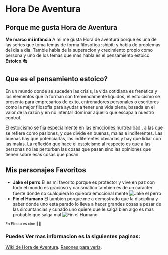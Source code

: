 # Hora De Aventura
## Porque me gusta Hora de Aventura
**Me marco mi infancia**
A mi me gusta Hora de aventura porque es una de las series que toma temas de forma filosofica :shipit: y habla de problemas del dia a dia.
Tambie habla de la superacion y crecimiento propio como persona y uno de los temas que mas habla es el pensamiento estoico **Estoico**.:performing_arts:

## Que es el pensamiento estoico?
En un mundo donde se suceden las crisis, la vida cotidiana es frenética y los elementos que la forman son tremendamente líquidos, el estoicismo se presenta para empresarios de éxito, entrenadores personales o escritores como la mejor filosofía para ayudar a tener una vida plena, basada en el valor de la razón y en no intentar dominar aquello que escapa a nuestro control.

El estoicismo se fija especialmente en las emociones:hurtrealbad:, a las que se refiere como pasiones, y que divide en buenas, malas e indiferentes. Las buenas hay que potenciarlas, las indiferentes obviarlas y hay que lidiar con las malas. La reflexión que hace el estoicismo al respecto es que a las personas no las perturban las cosas que pasan sino las opiniones que tienen sobre esas cosas que pasan.
## Mis personajes Favoritos
- **Jake el perro**
El es mi favorito porque es protector y vive en paz con todo el mundo es gracioso y carismatico 
tambien es de un caracter fuerte donde no cualquiera lo quiebra emocional mente 
![Jake el perro](https://i.pinimg.com/564x/a2/51/c1/a251c17ebbc2956cb48246a6d6258f01.jpg)
- **Fin el Humano**
El tambien porque me a demostrado que la disciplina y saber donde uno esta parado lo lleva a hacer grandes cosas a pesar de las sircuntancias y cunado uno quiere que le salga bien algo es mas probable que salga mal 
![Fin el Humano](https://external-preview.redd.it/cmY9QZFhDKfoNrnlfvFz6g56kcSbvn4QeDTkqyk0Pyc.jpg?auto=webp&s=abc203acbbff160f0d649e4b99a4d45c15a752cb)

<sub>En Efecto es cine :monocle_face::wine_glass:</sub> 
### Puedes Ver mas informacion es la siguientes paginas:
[Wiki de Hora de Aventura](https://horadeaventura.fandom.com/es/wiki/Lista_de_Episodios_de_Hora_de_Aventura).
[Rasones para verla](https://hipertextual.com/2018/09/hora-aventura-importancia).


 
